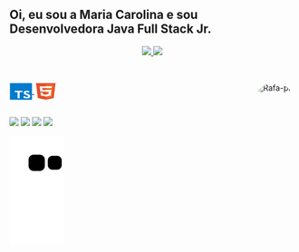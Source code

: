 ## Oi, eu sou a Maria Carolina e sou Desenvolvedora Java Full Stack Jr.

<div align="center">
  <a href="https://github.com/mcsnsx">
  <img height="140em" src="https://github-readme-stats.vercel.app/api?username=mcsnsx&show_icons=true&theme=maroongold&include_all_commits=true&count_private=true&title_color=cc0000&text_color=ffffff&bg_color=000000&icon_color=990000&hide_border=true"/>
  <img height="140em" src="https://github-readme-stats.vercel.app/api/top-langs/?username=mcsnsx&layout=compact&langs_count=7&theme=maroongold&title_color=cc0000&text_color=ffffff&bg_color=000000&icon_color=990000&hide_border=true"/>
</div>
  
  ##
  
  <div style="display: inline_block"><br>
  <img align="center" alt="Mac-Js" height="30" width="40" src="https://raw.githubusercontent.com/devicons/devicon/master/icons/typescript/typescript-plain.svg">
  <img align="center" alt="Mac-HTML" height="30" width="40" src="https://raw.githubusercontent.com/devicons/devicon/master/icons/html5/html5-original.svg">
    <img align="right" alt="Rafa-pic" height="150" style="border-radius:50px;" src="https://cdn.discordapp.com/attachments/904357250582331456/904357320375545906/Design_sem_nome.gif">

  ##
  
  <div> 
  <a href="https://www.instagram.com/maria_macx/" target="_blank"><img src="https://img.shields.io/badge/-Instagram-%23E4405F?style=for-the-badge&logo=instagram&logoColor=white" target="_blank"></a>
 <a href="https://discord.gg/PmJXZgWg" target="_blank"><img src="https://img.shields.io/badge/Discord-7289DA?style=for-the-badge&logo=discord&logoColor=white" target="_blank"></a> 
  <a href = "mailto:mcsnsx@gmail.com"><img src="https://img.shields.io/badge/-Gmail-%23333?style=for-the-badge&logo=gmail&logoColor=white" target="_blank"></a>
  <a href="https://www.linkedin.com/in/maria-carolina-s-n-xavier-05340b191/" target="_blank"><img src="https://img.shields.io/badge/-LinkedIn-%230077B5?style=for-the-badge&logo=linkedin&logoColor=white" target="_blank"></a> 
 
  ![Snake animation](https://github.com/mcsnsx/mcsnsx/blob/output/github-contribution-grid-snake.svg)
 
</div>
